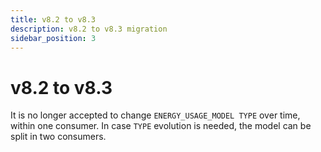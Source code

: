 ```yaml
---
title: v8.2 to v8.3
description: v8.2 to v8.3 migration
sidebar_position: 3
---
```


# v8.2 to v8.3

It is no longer accepted to change `ENERGY_USAGE_MODEL TYPE` over time, within one consumer. In case `TYPE` evolution is needed, the model can be split in two consumers.
